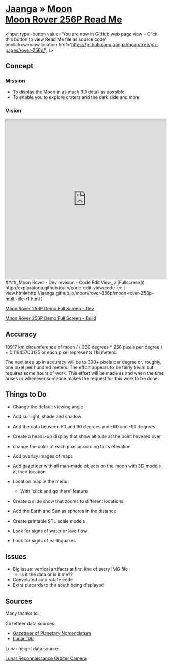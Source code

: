 [Jaanga]( http://jaanga.github.io/ ) &raquo; [Moon]( http://jaanga.github.io/moon/ )  
[Moon Rover 256P Read Me]( ./index.html )
===
<span style=display:none; >[You are now in GitHub source code view - click this button to view Read Me file as a web page]( http://jaanga.github.io/moon/rover-256p/ "View file as a web page." ) </span>
<input type=button value='You are now in GitHub web page view - Click this button to view Read Me file as source code' onclick=window.location.href='https://github.com/jaanga/moon/tree/gh-pages/rover-256p/'; />

## Concept

### Mission

* To display the Moon in as much 3D detail as possible
* To enable you to explore craters and the dark side and more

### Vision


<iframe src="http://exploratoria.github.io/lib/code-edit-view/code-edit-view.html#http://jaanga.github.io/moon/rover-256p/moon-rover-256p-multi-tile-r1.html" width=100% height=500px ></iframe>  
####_Moon Rover - Dev revision - Code Edit View_ /  [Fullscreen]( http://exploratoria.github.io/lib/code-edit-view/code-edit-view.html#http://jaanga.github.io/moon/rover-256p/moon-rover-256p-multi-tile-r1.html )


[Moon Rover 256P Demo Full Screen - Dev]( http://jaanga.github.io/moon/rover-256p/dev/ )

[Moon Rover 256P Demo Full Screen - Build]( http://jaanga.github.io/moon/rover-256p/build/ )

## Accuracy
10917 km circumference of moon / ( 360 degrees * 256 pixels per degree ) = 0.11845703125 or each pixel represents 118 meters.

The next step up in accuracy will be to 300+ pixels per degree or, roughly, one pixel per hundred meters.
The effort appears to be fairly trivial but requires some hours of work.
This effort will be made as and when the time arises or whenever someone makes the request for this work to be done.

## Things to Do

* Change the default viewing angle
* Add sunlight, shade and shadow

* Add the data between 60 and 90 degrees and -60 and -90 degrees
* Create a heads-up display that show altitude at the point hovered over
* change the color of each pixel according to its elevation
* Add overlay images of maps
* Add gazetteer with all man-made objects on the moon with 3D models at their location
* Location map in the menu
	* With 'click and go there' feature
* Create a slide show that zooms to different locations
* Add the Earth and Sun as spheres in the distance
* Create printable STL scale models


* Look for signs of water or lave flow
* Look for signs of earthquakes

## Issues

* Big issue: vertical artifacts at first line of every IMG file
	* Is it the data or is it me??
* Convoluted auto rotate code
* Extra placards to the south being displayed


## Sources

Many thanks to:

Gazetteer data sources:

* [Gazetteer of Planetary Nomenclature]( http://planetarynames.wr.usgs.gov/Page/MOON/target )
* [Lunar 100]( http://the-moon.wikispaces.com/Lunar+100 )

Lunar height data source:

[Lunar Reconnaissance Orbiter Camera]( http://wms.lroc.asu.edu/lroc/view_rdr/WAC_GLD100 )

